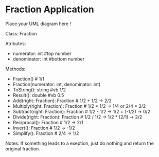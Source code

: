# Fraction Application

Place your UML diagram here !

Class:
Fraction

Atributes:
- numerator: int    #top number 
- denominator: int  #bottom number

Methods:
+ Fraction()    # 1/1
+ Fraction(numerator: int, denominator: int)
+ ToString(): string   #vb 1/2
+ Result(): double     #vb 0.5
+ Add(right: Fraction): Fraction # 1/2 + 1/2 -> 2/2
+ Multiply(right: Fraction): Fraction # 1/2 * 1/2 -> 1/4 or 2/4 * 3/2   
+ Subtract(right: Fraction): Fraction # 1/2 - 1/2 -> 1/2 + (-1/2) -> 0/2
+ Divide(right: Fraction): Fraction # 1/2 / 1/2 -> 1/2 * (2/1) -> 2/2
+ Reciprocal(): Fraction # 1/2 -> 2/1
+ Invert(): Fraction     # 1/2 -> -1/2
+ Simplify(): Fraction   # 2/4 -> 1/2

Notes:
If something leads to a exeption, just do nothing and return the original fraction.
